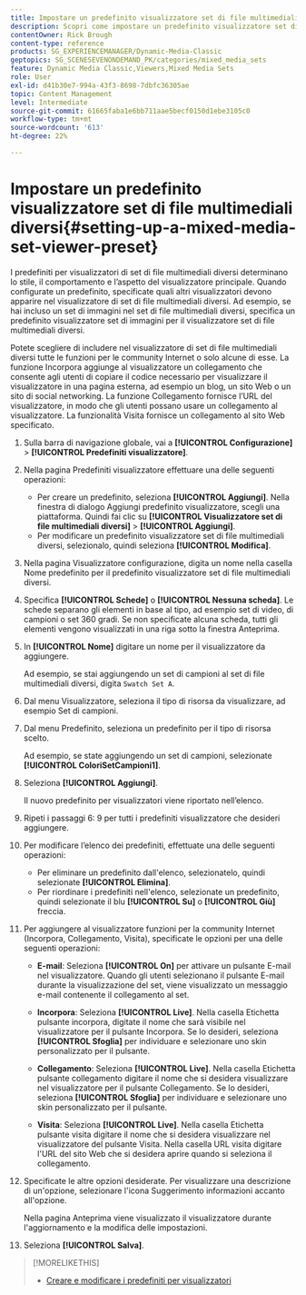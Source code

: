 ```yaml
---
title: Impostare un predefinito visualizzatore set di file multimediali diversi
description: Scopri come impostare un predefinito visualizzatore set di file multimediali diversi in Adobe Dynamic Media Classic.
contentOwner: Rick Brough
content-type: reference
products: SG_EXPERIENCEMANAGER/Dynamic-Media-Classic
geptopics: SG_SCENESEVENONDEMAND_PK/categories/mixed_media_sets
feature: Dynamic Media Classic,Viewers,Mixed Media Sets
role: User
exl-id: d41b30e7-994a-43f3-8698-7dbfc36305ae
topic: Content Management
level: Intermediate
source-git-commit: 61665faba1e6bb711aae5becf0150d1ebe3105c0
workflow-type: tm+mt
source-wordcount: '613'
ht-degree: 22%

---
```


# Impostare un predefinito visualizzatore set di file multimediali diversi{#setting-up-a-mixed-media-set-viewer-preset}

I predefiniti per visualizzatori di set di file multimediali diversi determinano lo stile, il comportamento e l’aspetto del visualizzatore principale. Quando configurate un predefinito, specificate quali altri visualizzatori devono apparire nel visualizzatore di set di file multimediali diversi. Ad esempio, se hai incluso un set di immagini nel set di file multimediali diversi, specifica un predefinito visualizzatore set di immagini per il visualizzatore set di file multimediali diversi.

Potete scegliere di includere nel visualizzatore di set di file multimediali diversi tutte le funzioni per le community Internet o solo alcune di esse. La funzione Incorpora aggiunge al visualizzatore un collegamento che consente agli utenti di copiare il codice necessario per visualizzare il visualizzatore in una pagina esterna, ad esempio un blog, un sito Web o un sito di social networking. La funzione Collegamento fornisce l’URL del visualizzatore, in modo che gli utenti possano usare un collegamento al visualizzatore. La funzionalità Visita fornisce un collegamento al sito Web specificato.

1. Sulla barra di navigazione globale, vai a **[!UICONTROL Configurazione]** > **[!UICONTROL Predefiniti visualizzatore]**.
1. Nella pagina Predefiniti visualizzatore effettuare una delle seguenti operazioni:

   * Per creare un predefinito, seleziona **[!UICONTROL Aggiungi]**. Nella finestra di dialogo Aggiungi predefinito visualizzatore, scegli una piattaforma. Quindi fai clic su **[!UICONTROL Visualizzatore set di file multimediali diversi]** > **[!UICONTROL Aggiungi]**.
   * Per modificare un predefinito visualizzatore set di file multimediali diversi, selezionalo, quindi seleziona **[!UICONTROL Modifica]**.

1. Nella pagina Visualizzatore configurazione, digita un nome nella casella Nome predefinito per il predefinito visualizzatore set di file multimediali diversi.
1. Specifica **[!UICONTROL Schede]** o **[!UICONTROL Nessuna scheda]**. Le schede separano gli elementi in base al tipo, ad esempio set di video, di campioni o set 360 gradi. Se non specificate alcuna scheda, tutti gli elementi vengono visualizzati in una riga sotto la finestra Anteprima.
1. In **[!UICONTROL Nome]** digitare un nome per il visualizzatore da aggiungere.

   Ad esempio, se stai aggiungendo un set di campioni al set di file multimediali diversi, digita `Swatch Set A`.

1. Dal menu Visualizzatore, seleziona il tipo di risorsa da visualizzare, ad esempio Set di campioni.
1. Dal menu Predefinito, seleziona un predefinito per il tipo di risorsa scelto.

   Ad esempio, se state aggiungendo un set di campioni, selezionate **[!UICONTROL ColoriSetCampioni1]**.

1. Seleziona **[!UICONTROL Aggiungi]**.

   Il nuovo predefinito per visualizzatori viene riportato nell’elenco.

1. Ripeti i passaggi 6: 9 per tutti i predefiniti visualizzatore che desideri aggiungere.
1. Per modificare l’elenco dei predefiniti, effettuate una delle seguenti operazioni:

   * Per eliminare un predefinito dall&#39;elenco, selezionatelo, quindi selezionate **[!UICONTROL Elimina]**.
   * Per riordinare i predefiniti nell&#39;elenco, selezionate un predefinito, quindi selezionate il blu **[!UICONTROL Su]** o **[!UICONTROL Giù]** freccia.

1. Per aggiungere al visualizzatore funzioni per la community Internet (Incorpora, Collegamento, Visita), specificate le opzioni per una delle seguenti operazioni:

   * **E-mail**: Seleziona **[!UICONTROL On]** per attivare un pulsante E-mail nel visualizzatore. Quando gli utenti selezionano il pulsante E-mail durante la visualizzazione del set, viene visualizzato un messaggio e-mail contenente il collegamento al set.

   * **Incorpora**: Seleziona **[!UICONTROL Live]**. Nella casella Etichetta pulsante incorpora, digitate il nome che sarà visibile nel visualizzatore per il pulsante Incorpora. Se lo desideri, seleziona **[!UICONTROL Sfoglia]** per individuare e selezionare uno skin personalizzato per il pulsante.

   * **Collegamento**: Seleziona **[!UICONTROL Live]**. Nella casella Etichetta pulsante collegamento digitare il nome che si desidera visualizzare nel visualizzatore per il pulsante Collegamento. Se lo desideri, seleziona **[!UICONTROL Sfoglia]** per individuare e selezionare uno skin personalizzato per il pulsante.

   * **Visita**: Seleziona **[!UICONTROL Live]**. Nella casella Etichetta pulsante visita digitare il nome che si desidera visualizzare nel visualizzatore del pulsante Visita. Nella casella URL visita digitare l&#39;URL del sito Web che si desidera aprire quando si seleziona il collegamento.

1. Specificate le altre opzioni desiderate. Per visualizzare una descrizione di un&#39;opzione, selezionare l&#39;icona Suggerimento informazioni accanto all&#39;opzione.

   Nella pagina Anteprima viene visualizzato il visualizzatore durante l&#39;aggiornamento e la modifica delle impostazioni.

1. Seleziona **[!UICONTROL Salva]**.

>[!MORELIKETHIS]
>
>* [Creare e modificare i predefiniti per visualizzatori](application-setup.md#adding_and_editing_viewer_presets)
